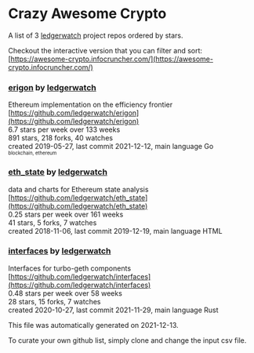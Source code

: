 # Crazy Awesome Crypto
A list of 3 [ledgerwatch](https://github.com/ledgerwatch) project repos ordered by stars.  

Checkout the interactive version that you can filter and sort: 
[https://awesome-crypto.infocruncher.com/](https://awesome-crypto.infocruncher.com/)  


### [erigon](https://github.com/ledgerwatch/erigon) by [ledgerwatch](https://github.com/ledgerwatch)  
Ethereum implementation on the efficiency frontier  
[https://github.com/ledgerwatch/erigon](https://github.com/ledgerwatch/erigon)  
6.7 stars per week over 133 weeks  
891 stars, 218 forks, 40 watches  
created 2019-05-27, last commit 2021-12-12, main language Go  
<sub><sup>blockchain, ethereum</sup></sub>


### [eth_state](https://github.com/ledgerwatch/eth_state) by [ledgerwatch](https://github.com/ledgerwatch)  
data and charts for Ethereum state analysis  
[https://github.com/ledgerwatch/eth_state](https://github.com/ledgerwatch/eth_state)  
0.25 stars per week over 161 weeks  
41 stars, 5 forks, 7 watches  
created 2018-11-06, last commit 2019-12-19, main language HTML  


### [interfaces](https://github.com/ledgerwatch/interfaces) by [ledgerwatch](https://github.com/ledgerwatch)  
Interfaces for turbo-geth components  
[https://github.com/ledgerwatch/interfaces](https://github.com/ledgerwatch/interfaces)  
0.48 stars per week over 58 weeks  
28 stars, 15 forks, 7 watches  
created 2020-10-27, last commit 2021-11-29, main language Rust  


This file was automatically generated on 2021-12-13.  

To curate your own github list, simply clone and change the input csv file.  